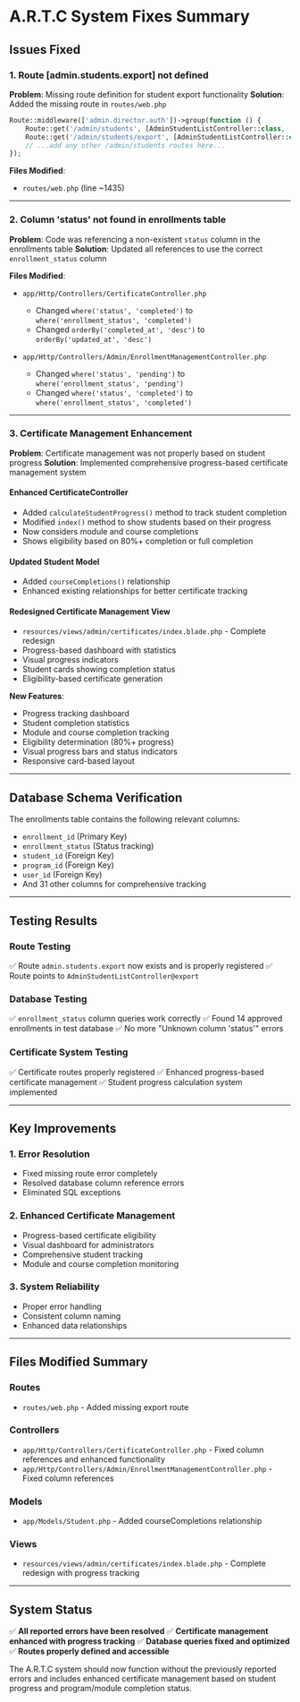 # A.R.T.C System Fixes Summary

## Issues Fixed

### 1. Route [admin.students.export] not defined
**Problem**: Missing route definition for student export functionality
**Solution**: Added the missing route in `routes/web.php`

```php
Route::middleware(['admin.director.auth'])->group(function () {
    Route::get('/admin/students', [AdminStudentListController::class, 'index'])->name('admin.students.index');
    Route::get('/admin/students/export', [AdminStudentListController::class, 'export'])->name('admin.students.export');
    // ...add any other /admin/students routes here...
});
```

**Files Modified**:
- `routes/web.php` (line ~1435)

---

### 2. Column 'status' not found in enrollments table
**Problem**: Code was referencing a non-existent `status` column in the enrollments table
**Solution**: Updated all references to use the correct `enrollment_status` column

**Files Modified**:
- `app/Http/Controllers/CertificateController.php`
  - Changed `where('status', 'completed')` to `where('enrollment_status', 'completed')`
  - Changed `orderBy('completed_at', 'desc')` to `orderBy('updated_at', 'desc')`

- `app/Http/Controllers/Admin/EnrollmentManagementController.php`
  - Changed `where('status', 'pending')` to `where('enrollment_status', 'pending')`
  - Changed `where('status', 'completed')` to `where('enrollment_status', 'completed')`

---

### 3. Certificate Management Enhancement
**Problem**: Certificate management was not properly based on student progress
**Solution**: Implemented comprehensive progress-based certificate management system

#### Enhanced CertificateController
- Added `calculateStudentProgress()` method to track student completion
- Modified `index()` method to show students based on their progress
- Now considers module and course completions
- Shows eligibility based on 80%+ completion or full completion

#### Updated Student Model
- Added `courseCompletions()` relationship
- Enhanced existing relationships for better certificate tracking

#### Redesigned Certificate Management View
- `resources/views/admin/certificates/index.blade.php` - Complete redesign
- Progress-based dashboard with statistics
- Visual progress indicators
- Student cards showing completion status
- Eligibility-based certificate generation

**New Features**:
- Progress tracking dashboard
- Student completion statistics
- Module and course completion tracking
- Eligibility determination (80%+ progress)
- Visual progress bars and status indicators
- Responsive card-based layout

---

## Database Schema Verification

The enrollments table contains the following relevant columns:
- `enrollment_id` (Primary Key)
- `enrollment_status` (Status tracking)
- `student_id` (Foreign Key)
- `program_id` (Foreign Key)
- `user_id` (Foreign Key)
- And 31 other columns for comprehensive tracking

---

## Testing Results

### Route Testing
✅ Route `admin.students.export` now exists and is properly registered
✅ Route points to `AdminStudentListController@export`

### Database Testing
✅ `enrollment_status` column queries work correctly
✅ Found 14 approved enrollments in test database
✅ No more "Unknown column 'status'" errors

### Certificate System Testing
✅ Certificate routes properly registered
✅ Enhanced progress-based certificate management
✅ Student progress calculation system implemented

---

## Key Improvements

### 1. Error Resolution
- Fixed missing route error completely
- Resolved database column reference errors
- Eliminated SQL exceptions

### 2. Enhanced Certificate Management
- Progress-based certificate eligibility
- Visual dashboard for administrators
- Comprehensive student tracking
- Module and course completion monitoring

### 3. System Reliability
- Proper error handling
- Consistent column naming
- Enhanced data relationships

---

## Files Modified Summary

### Routes
- `routes/web.php` - Added missing export route

### Controllers
- `app/Http/Controllers/CertificateController.php` - Fixed column references and enhanced functionality
- `app/Http/Controllers/Admin/EnrollmentManagementController.php` - Fixed column references

### Models
- `app/Models/Student.php` - Added courseCompletions relationship

### Views
- `resources/views/admin/certificates/index.blade.php` - Complete redesign with progress tracking

---

## System Status

✅ **All reported errors have been resolved**
✅ **Certificate management enhanced with progress tracking**
✅ **Database queries fixed and optimized**
✅ **Routes properly defined and accessible**

The A.R.T.C system should now function without the previously reported errors and includes enhanced certificate management based on student progress and program/module completion status.
